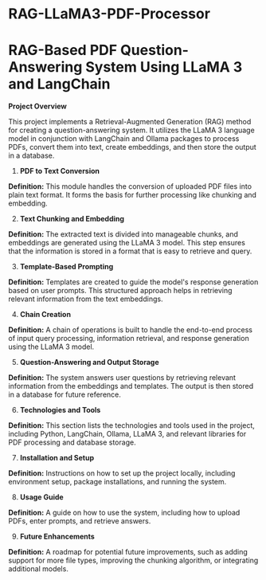# RAG-LLaMA3-PDF-Processor

# RAG-Based PDF Question-Answering System Using LLaMA 3 and LangChain

**Project Overview**

This project implements a Retrieval-Augmented Generation (RAG) method for creating a question-answering system. It utilizes the LLaMA 3 language model in conjunction with LangChain and Ollama packages to process PDFs, convert them into text, create embeddings, and then store the output in a database.

1. **PDF to Text Conversion**

**Definition:** This module handles the conversion of uploaded PDF files into plain text format. It forms the basis for further processing like chunking and embedding.

2. **Text Chunking and Embedding**

**Definition:** The extracted text is divided into manageable chunks, and embeddings are generated using the LLaMA 3 model. This step ensures that the information is stored in a format that is easy to retrieve and query.

3. **Template-Based Prompting**

**Definition:** Templates are created to guide the model's response generation based on user prompts. This structured approach helps in retrieving relevant information from the text embeddings.

4. **Chain Creation**

**Definition:** A chain of operations is built to handle the end-to-end process of input query processing, information retrieval, and response generation using the LLaMA 3 model.

5. **Question-Answering and Output Storage**

**Definition:** The system answers user questions by retrieving relevant information from the embeddings and templates. The output is then stored in a database for future reference.

6. **Technologies and Tools**

**Definition:** This section lists the technologies and tools used in the project, including Python, LangChain, Ollama, LLaMA 3, and relevant libraries for PDF processing and database storage.

7. **Installation and Setup**

**Definition:** Instructions on how to set up the project locally, including environment setup, package installations, and running the system.

8. **Usage Guide**

**Definition:** A guide on how to use the system, including how to upload PDFs, enter prompts, and retrieve answers.

9. **Future Enhancements**

**Definition:** A roadmap for potential future improvements, such as adding support for more file types, improving the chunking algorithm, or integrating additional models.
